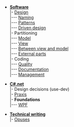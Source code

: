 - [__Software__](readme+/dev/)\
|- [Design](readme+/dev/design/)\
|--- [Naming](readme+/dev/design/readme+/code-naming.md)\
|--- [Patterns](readme+/dev/design/readme+/code-patterns.md)\
|--- [Driven design](readme+/dev/design/readme+/tdd-ddd.md)\
|- Partitioning\
|--- [Model](readme+/dev/software-parts/app-model.md)\
|--- [View](readme+/dev/software-parts/app-view.md)\
|--- [Between view and model](readme+/dev/software-parts/app-view_model.md)\
|--- [External parts](readme+/dev/software-parts/ext_parts.md)\
|- Coding\
|--- [Quality](readme+/dev/praxis/code-quality.md)\
|--- [Documentation](readme+/dev/praxis/code-docu.md)\
|--- [Management](readme+/dev/praxis/code-mngmnt.md) 

- [__C#.net__](readme+/.net)\
|- Design decisions (use-dev)\
|- [Praxis](readme+/.net/readme+)\
|- **Foundations**\
|--- [WPF](readme+/.net/wpf/)

- [__Technical writing__](readme+/pencraft)\
|- [Opuses](readme+/pencraft/readme+/opuses/)

